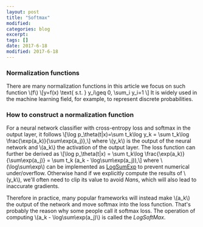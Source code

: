 ```yaml
---
layout: post
title: "Softmax"
modified:
categories: blog
excerpt:
tags: []
date: 2017-6-18
modified: 2017-6-18
---
```


### Normalization functions
There are many normalization functions in this article we focus on such function \\(f\\)
\\[y=f(x) \text{ s.t. } y_i\geq 0, \sum_i y_i=1 \\]
It is widely used in the machine learning field, for example, to represent discrete probabilities.

### How to construct a normalization function

For a neural network classifier with cross-entropy loss and softmax in the output layer, it follows 
\\[\log p_\theta(t|x)=\sum t_k\log y_k = \sum t_k\log \frac{\exp(a_k)}{\sum\exp(a_j)},\\]
where \\(y_k\\) is the output of the neural network and \\(a_k\\) the activation of the output layer.
The loss function can further be derived as 
\\[\log p_\theta(t|x) = \sum t_k\log \frac{\exp(a_k)}{\sum\exp(a_j)} = \sum t_k (a_k - \log\sum\exp(a_j)),\\]
where \\(\log\sum\exp\\) can be implemented as [LogSumExp](https://en.wikipedia.org/wiki/LogSumExp) to prevent numerical under/overflow. Otherwise hand if we explicitly compute the results of \\(y_k\\), we'll often need to clip its value to avoid *Nan*s, which will also lead to inaccurate gradients.

Therefore in practice, many popular frameworks will instead make \\(a_k\\) the output of the network and move softmax into the loss function. That's probably the reason why some people call it softmax loss. The operation of computing \\(a_k - \log\sum\exp(a_j)\\) is called the *LogSoftMax*.
